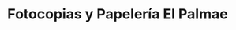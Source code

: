 ---
title: "Fotocopias y Papelería El Palmae"
url: /santa-ana/fotocopias-y-papeleria-el-palmae/
shop: material de oficina
---